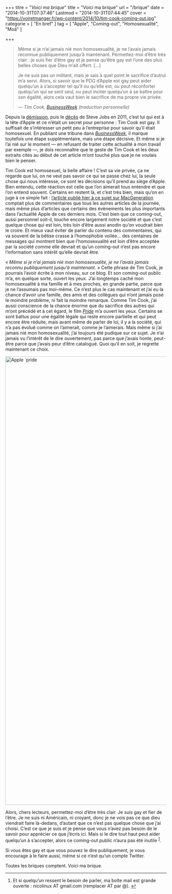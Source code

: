+++
titre = "<em>Voici ma brique</em>"
title = "Voici ma brique"
url = "/brique"
date = "2014-10-31T07:37:46"
Lastmod = "2014-10-31T07:44:45"
cover = "https://voiretmanger.fr/wp-content/2014/10/tim-cook-coming-out.jpg"
categorie = [ "En bref" ]
tag = [ "Apple", "Coming-out", "Homosexualité", "Moâ" ]

+++

<blockquote class="pull-quote"><p>Même si je n&rsquo;ai jamais nié mon homosexualité, je ne l&rsquo;avais jamais reconnue publiquement jusqu&rsquo;à maintenant. Permettez-moi d&rsquo;être très clair : je suis fier d&rsquo;être gay et je pense qu&rsquo;être gay est l&rsquo;une des plus belles choses que Dieu m&rsquo;ait offert. <span style="font-style:normal;">[…]</span></p>
<p>Je ne suis pas un militant, mais je sais à quel point le sacrifice d&rsquo;autrui m&rsquo;a servi. Alors, si savoir que le PDG d&rsquo;Apple est gay peut aider quelqu&rsquo;un à s&rsquo;accepter tel qu&rsquo;il ou qu&rsquo;elle est, ou peut réconforter quelqu&rsquo;un qui se sent seul, ou peut inciter quelqu&rsquo;un à se battre pour son égalité, alors cela vaut bien le sacrifice de ma propre vie privée.</p>
<p><cite class="author"> — Tim Cook, <span style="font-style:normal;"></span> <a href="http://www.businessweek.com/articles/2014-10-30/tim-cook-im-proud-to-be-gay">BusinessWeek</a> (traduction personnelle)</cite></p>
</blockquote>
<p>Depuis la <a href="https://voiretmanger.fr/demission-steve-jobs/">démission</a>, puis le <a href="https://voiretmanger.fr/steve-jobs-1955-2011/">décès</a> de Steve Jobs en 2011, c&rsquo;est lui qui est à la tête d&rsquo;Apple et ce n&rsquo;était un secret pour personne : Tim Cook est gay. Il suffisait de s&rsquo;intéresser un petit peu à l&rsquo;entreprise pour savoir qu&rsquo;il était homosexuel. En publiant une tribune dans <a href="http://www.businessweek.com/articles/2014-10-30/tim-cook-im-proud-to-be-gay"><em>BusinessWeek</em></a>, il marque toutefois une étape supplémentaire, mais une étape décisive. Et même si je l&rsquo;ai nié sur le moment — en refusant de traiter cette actualité à mon travail par exemple —, je dois reconnaître que le geste de Tim Cook et les deux extraits cités au début de cet article m&rsquo;ont touché plus que je ne voulais bien le penser.</p>
<p>Tim Cook est homosexuel, la belle affaire ! C&rsquo;est sa vie privée, ça ne regarde que lui, on ne veut pas savoir ce qui se passe chez lui, la seule chose qui nous intéresse, ce sont les décisions qu&rsquo;il prend au siège d&rsquo;Apple. Bien entendu, cette réaction est celle que l&rsquo;on aimerait tous entendre et que l&rsquo;on entend souvent. Certains en restent là, et c&rsquo;est très bien, mais qu&rsquo;on en juge à ce simple fait : <a href="http://www.macg.co/aapl/2014/10/tim-cook-fait-son-coming-out-je-suis-fier-detre-gay-85242">l&rsquo;article publié hier à ce sujet sur MacGeneration</a> comptait plus de commentaires que tous les autres articles de la journée, mais même plus d&rsquo;articles que certains des évènements les plus importants dans l&rsquo;actualité Apple de ces derniers mois. C&rsquo;est bien que ce coming-out, aussi personnel soit-il, touche encore largement notre société et que c&rsquo;est quelque chose qui est loin, très loin d&rsquo;être aussi anodin qu&rsquo;on voudrait bien le croire. Et mieux vaut éviter de parler du contenu des commentaires, qui va souvent de la bêtise crasse à l&rsquo;homophobie voilée… des centaines de messages qui montrent bien que l&rsquo;homosexualité est loin d&rsquo;être acceptée par la société comme elle devrait et qu&rsquo;un coming-out n&rsquo;est pas encore l&rsquo;information sans intérêt qu&rsquo;elle devrait être.</p>
<p>« <em>Même si je n&rsquo;ai jamais nié mon homosexualité, je ne l&rsquo;avais jamais reconnu publiquement jusqu&rsquo;à maintenant.</em> » Cette phrase de Tim Cook, je pourrais l&rsquo;avoir écrite à mon niveau, sur ce blog. Et son coming-out public m&rsquo;a, en quelque sorte, ouvert les yeux. J&rsquo;ai longtemps caché mon homosexualité à ma famille et à mes proches, en grande partie, parce que je ne l&rsquo;assumais pas moi-même. Ce n&rsquo;est plus le cas maintenant et j&rsquo;ai eu la chance d&rsquo;avoir une famille, des amis et des collègues qui n&rsquo;ont jamais posé le moindre problème, ni fait la moindre remarque. Comme Tim Cook, j&rsquo;ai aussi conscience de la chance énorme que du sacrifice des autres qui m&rsquo;ont précédé et à cet égard, le film <a href="https://voiretmanger.fr/pride-watchus/" title="Pride, Matthew Warchus"><em>Pride</em></a> m&rsquo;a ouvert les yeux. Certains se sont battus pour une égalité légale qui reste encore partielle et qui peut encore être réduite, mais avant même de parler de loi, il y a la société, qui n&rsquo;a pas évolué comme on l&rsquo;aimerait, comme je l&rsquo;aimerais. Mais même si j&rsquo;ai jamais nié mon homosexualité, j&rsquo;ai toujours été pudique sur ce sujet. Je n&rsquo;ai jamais vu l&rsquo;intérêt de le dire ouvertement, pas parce que j&rsquo;avais honte, peut-être parce que j&rsquo;avais peur d&rsquo;être catalogué. Quoi qu&rsquo;il en soit, je regrette maintenant ce choix.</p>
<img class="aligncenter" src="https://voiretmanger.fr/wp-content/2014/10/apple-pride.jpg" alt="Apple `pride" title="apple-`pride.jpg" width="2100" height="1400" />
<p>Alors, chers lecteurs, permettez-moi d&rsquo;être très clair. Je suis gay et fier de l&rsquo;être. Je ne suis ni Américain, ni croyant, donc je ne vois pas ce que dieu viendrait faire là-dedans, d&rsquo;autant que ce n&rsquo;est pas quelque chose que j&rsquo;ai choisi. C&rsquo;est ce que je suis et je pense que vous n&rsquo;avez pas besoin de le savoir pour apprécier ce que j&rsquo;écris ici. Mais si le dire tout haut peut aider quelqu&rsquo;un à s&rsquo;accepter, alors ce coming-out public n&rsquo;aura pas été inutile <sup id="fnref-12324-1"><a href="#fn-12324-1" rel="footnote">1</a></sup>.</p>
<p>Si vous êtes gay et que vous pouvez le dire publiquement, je vous encourage à le faire aussi, même si ce n&rsquo;est qu&rsquo;un compte Twitter.</p>
<p>Toutes les briques comptent. Voici ma brique.</p>
<div class="footnotes">
<hr />
<ol>
<li id="fn-12324-1">
Et si quelqu&rsquo;un ressent le besoin de parler, ma boîte mail est grande ouverte : nicolinux AT gmail.com (remplacer AT par @).&#160;<a href="#fnref-12324-1" rev="footnote">&#8617;</a>
</li>
</ol>
</div>

